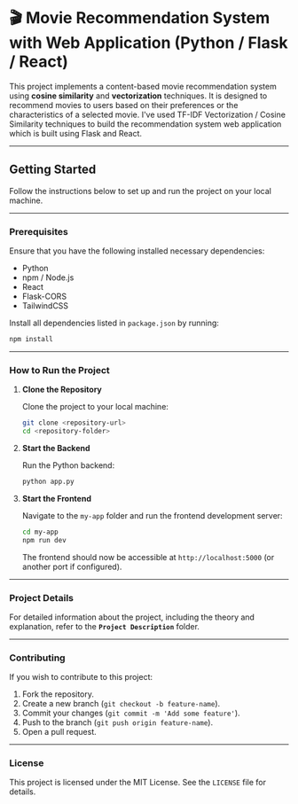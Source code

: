 # 🎬 Movie Recommendation System  with Web Application (Python / Flask / React)

This project implements a content-based movie recommendation system using **cosine similarity** and **vectorization** techniques. It is designed to recommend movies to users based on their preferences or the characteristics of a selected movie. 
I've used TF-IDF Vectorization / Cosine Similarity techniques to build the recommendation system web application which is built using Flask and React. 


---

## **Getting Started**

Follow the instructions below to set up and run the project on your local machine.

---

### **Prerequisites**

Ensure that you have the following installed necessary dependencies:

- Python
- npm / Node.js
- React
- Flask-CORS
- TailwindCSS

Install all dependencies listed in `package.json` by running:
```bash
npm install
```

---

### **How to Run the Project**

1. **Clone the Repository**

   Clone the project to your local machine:
   ```bash
   git clone <repository-url>
   cd <repository-folder>
   ```

2. **Start the Backend**

   Run the Python backend:
   ```bash
   python app.py
   ```

3. **Start the Frontend**

   Navigate to the `my-app` folder and run the frontend development server:
   ```bash
   cd my-app
   npm run dev
   ```

   The frontend should now be accessible at `http://localhost:5000` (or another port if configured).

---

### **Project Details**

For detailed information about the project, including the theory and explanation, refer to the **`Project Description`** folder.

---

### **Contributing**

If you wish to contribute to this project:

1. Fork the repository.
2. Create a new branch (`git checkout -b feature-name`).
3. Commit your changes (`git commit -m 'Add some feature'`).
4. Push to the branch (`git push origin feature-name`).
5. Open a pull request.

---

### **License**

This project is licensed under the MIT License. See the `LICENSE` file for details.
